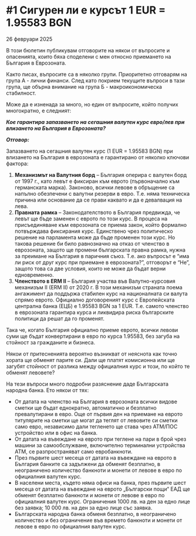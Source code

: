 # #1 Сигурен ли е курсът 1 EUR = 1.95583 BGN

26 февруари 2025

В този бюлетин публикувам отговорите на някои от въпросите и опасенията, които бяха споделени с мен относно приемането на България в Еврозоната.

Както писах, въпросите са в няколко групи. Приоритетно отговарям на група А - лични финанси. След като покрием текущите въпроси в тази група, ще обърна внимание на група Б - макроикономическа стабилност.

Може да е изненада за много, но един от въпросите, който получих многократно, е следният:

***Кое гарантира запазването на сегашния валутен курс евро/лев при влизането на България в Еврозоната?***

***Отговор:***

Запазването на сегашния валутен курс (1 EUR = 1.95583 BGN) при влизането на България в еврозоната е гарантирано от няколко ключови фактора:

1. **Механизмът на Валутния борд** – България оперира с валутен борд от 1997 г., като левът е фиксиран към еврото (първоначално към германската марка). Законово, всички левове в обръщение са напълно обезпечени с валутни резерви в евро. Т.е. няма техническа причина или основание да се прави каквато и да е девалвация на лева.
2. **Правната рамка** – Законодателството в България предвижда, че левът ще бъде заменен с еврото по този курс. В процеса на присъединяване към еврозоната се приема закон, който формално потвърждава фиксирания курс. Единствено чрез политическо решение на парламента може да бъде променен този курс. Но такова решение би било равнозначно на отказ от членство в еврозоната, защото ще промени българската правна рамка, нужна за преимане на България в паричния съюз. Т.е. ако въпросът е “има ли риск от друг курс при приемане в еврозоната?”, отговорът е “Не”, защото това са две условия, които не може да бъдат верни едновременно.
3. **Членството в ERM II** – България участва във Валутно-курсовия механизъм II (ERM II) от 2020 г. В този механизъм страната поема ангажимент да поддържа стабилен курс на националната си валута спрямо еврото. Официално договореният курс с Европейската централна банка (ЕЦБ) е 1.95583 BGN за 1 EUR. Т.е. самото членство в еврозоната гарантира курса и ликвидира риска българските политици да решат да го променят.

Така че, когато България официално приеме еврото, всички левови суми ще бъдат конвертирани в евро по курса 1.95583, без загуба на стойност за гражданите и бизнеса.

Някои от притесненията вероятно възникват от неяснота как точно хората ще обменят парите си. Дали ще платят комисионна или ще загубят стойност от разлика между официалния курс и този, по който те обменят левовете?

На тези въпроси много подробни разяснение даде Българската народна банка. Ето някои от тях:

- От датата на членство на България в еврозоната всички видове сметки ще бъдат еднократно, автоматично и безплатно превалутирани в евро. Още от първия ден на приемане на еврото титулярите на сметки ще могат да теглят от левовите си сметки само евро, независимо дали тегленето ще става чрез АТМ/ПОС устройство или в офис на банка.
- От датата на въвеждане на еврото при теглене на пари в брой чрез машини за самообслужване, включително терминални устройства АТМ, се разпространяват само евробанкноти.
- През първите шест месеца от датата на въвеждане на еврото в България банките са задължени да обменят безплатно, в неограничено количество банкноти и монети от левове в евро по официалния валутен курс.
- В населени места, където няма офиси на банка, през първите шест месеца oт датата на въвеждане на еврото „Български пощи“ ЕАД ще обменят безплатно банкноти и монети от левове в евро по официалния валутен курс. Ограничения 1000 лв. на ден за едно лице без заявка; 10 000 лв. на ден за едно лице със заявка.
- Българската народна банка обменя безплатно, в неограничено количество и без ограничение във времето банкноти и монети от левове в евро по официалния валутен курс.
